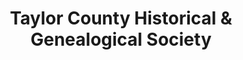 ---
layout: repo
title: "Taylor County Historical & Genealogical Society"
id: 3638
permalink: repos/3638/
---